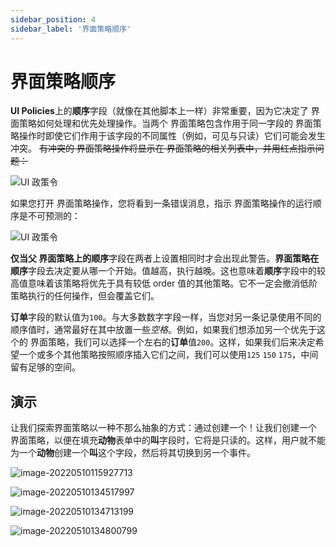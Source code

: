 ```yaml
---
sidebar_position: 4
sidebar_label: '界面策略顺序'
---
```

# 界面策略顺序

**UI Policies**上的**顺序**字段（就像在其他脚本上一样）非常重要，因为它决定了 界面策略如何处理和优先处理操作。当两个 界面策略包含作用于同一字段的 界面策略操作时即使它们作用于该字段的不同属性（例如，可见与只读）它们可能会发生冲突。 ~~有冲突的 界面策略操作将显示在 界面策略的相关列表中，并用红点指示问题：~~

![UI 政策令](/img/ui-data-policies/ui-policy-order.assets/00135.jpeg)

如果您打开 界面策略操作，您将看到一条错误消息，指示 界面策略操作的运行顺序是不可预测的：

![UI 政策令](/img/ui-data-policies/ui-policy-order.assets/00136.jpeg)

**仅当父 界面策略上的顺序**字段在两者上设置相同时才会出现此警告。**界面策略在顺序**字段去决定要从哪一个开始。值越高，执行越晚。这也意味着**顺序**字段中的较高值意味着该策略将优先于具有较低 order 值的其他策略。它不一定会撤消低阶策略执行的任何操作，但会覆盖它们。

**订单**字段的默认值为`100`。与大多数数字字段一样，当您对另一条记录使用不同的顺序值时，通常最好在其中放置一些*空格*。例如，如果我们想添加另一个优先于这个的 界面策略，我们可以选择一个左右的**订单**值`200`。这样，如果我们后来决定希望一个或多个其他策略按照顺序插入它们之间，我们可以使用`125` `150` `175`，中间留有足够的空间。


## 演示

让我们探索界面策略以一种不那么抽象的方式：通过创建一个！让我们创建一个 界面策略，以便在填充**动物**表单中的**叫**字段时，它将是只读的。这样，用户就不能为一个**动物**创建一个**叫**这个字段，然后将其切换到另一个事件。

![image-20220510115927713](/img/ui-data-policies/ui-policy-order.assets/image-20220510115927713.png)

![image-20220510134517997](/img/ui-data-policies/ui-policy-order.assets/image-20220510134517997.png)

![image-20220510134713199](/img/ui-data-policies/ui-policy-order.assets/image-20220510134713199.png)

![image-20220510134800799](/img/ui-data-policies/ui-policy-order.assets/image-20220510134800799.png)

